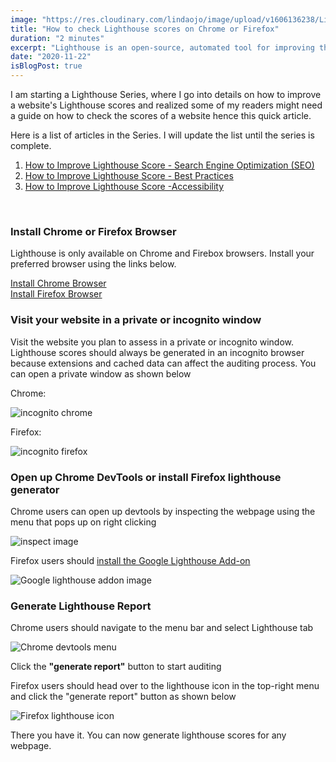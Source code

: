 ```yaml
---
image: "https://res.cloudinary.com/lindaojo/image/upload/v1606136238/Lighthouse-score_pzhivl.png"
title: "How to check Lighthouse scores on Chrome or Firefox"
duration: "2 minutes"
excerpt: "Lighthouse is an open-source, automated tool for improving the quality of web pages. You can run it against any web page. It has audits for performance, accessibility, progressive web apps, SEO and more...."
date: "2020-11-22"
isBlogPost: true
---
```


I am starting a Lighthouse Series, where I go into details on how to improve a website's Lighthouse scores and realized some of my readers might need a guide on how to check the scores of a website hence this quick article.

Here is a list of articles in the Series. I will update the list until the series is complete.

<div>
    <ol class="ml-8">
        <li>
            <a class="link"  href="https://www.lindaojo.com/blog/how-to-improve-lighthouse-score-search-engine-optimization-seo/"  target="_blank"  rel="noopener">
                How to Improve Lighthouse Score - Search Engine Optimization (SEO)
            </a>
        </li>
        <li>
            <a class="link"  href="https://www.lindaojo.com/blog/how-to-improve-lighthouse-score-best-practices/"  target="_blank"  rel="noopener">
                How to Improve Lighthouse Score - Best Practices
            </a>
        </li>
        <li>
            <a class="link"  href="https://www.lindaojo.com/blog/how-to-improve-lighthouse-score-accessibility/"  target="_blank"  rel="noopener">
                How to Improve Lighthouse Score -Accessibility
            </a>
        </li>
    </ol>
</div>
<br>

<h3>Install Chrome or Firefox Browser</h3>

Lighthouse is only available on Chrome and Firebox browsers. Install your preferred browser using the links below.

<a class="link"
   href="https://www.googleadservices.com/pagead/aclk?sa=L&ai=DChcSEwjUy4GjxJbtAhUHh9UKHfLND4oYABABGgJ3cw&ohost=www.google.com&cid=CAESQOD25Sah3cNDQ2L8LBW1V2hpjCusxPRz15l6CWD6NOhAoC8mqmQ_GI9VP84kxtSsk5A8p9hQZANhYd2ciVLKFM0&sig=AOD64_2byRhhrA7YAKNuj019WHRuEUdwmA&q=&ved=2ahUKEwjS0vqixJbtAhVK6uAKHYw-C4kQqyQoAHoECBwQEw&adurl="
   target="_blank" rel="noopener">
                Install Chrome Browser
</a>
<br>
<a class="link"
   href="https://www.mozilla.org/en-US/firefox/new/"
   target="_blank" rel="noopener">
                Install Firefox Browser
</a>


<h3>Visit your website in a private or incognito window</h3>

Visit the website you plan to assess in a private or incognito window. Lighthouse scores should always be generated in an incognito browser because extensions and cached data can affect the auditing process. You can open a private window as shown below

Chrome: 
<div class="centered-image lg:w-2/4 md:w-2/3 sm:w-56">

![incognito chrome](https://res.cloudinary.com/lindaojo/image/upload/v1606127503/chrome_incognito_dlzzqn.png)

</div>

Firefox:
<div class="centered-image lg:w-2/4 md:w-2/3 sm:w-56">

![incognito firefox](https://res.cloudinary.com/lindaojo/image/upload/v1606127502/firefox_incognito_q6xwsy.png)

</div>

<h3>Open up Chrome DevTools or install Firefox lighthouse generator</h3>

Chrome users can open up devtools by inspecting the webpage using the menu that pops up on right clicking
<div class="centered-image lg:w-2/4 md:w-2/3 sm:w-56">

![inspect image](https://res.cloudinary.com/lindaojo/image/upload/v1606127503/google_inspect_rmtqs8.png)

</div>

Firefox users should 
<a class="link"
   href="https://www.mozilla.org/en-US/firefox/new/"
   target="_blank" rel="noopener">
                install the Google Lighthouse Add-on
</a>

<div class="centered-image lg:w-2/3 md:w-2/3 sm:w-56">

![Google lighthouse addon image](https://res.cloudinary.com/lindaojo/image/upload/v1606127503/firefox_lighthouse_addon_k3dswq.png)

</div>

<h3>Generate Lighthouse Report</h3>

Chrome users should navigate to the menu bar and select Lighthouse tab
<div class="centered-image lg:w-2/3 md:w-2/3 sm:w-56">

![Chrome devtools menu](https://res.cloudinary.com/lindaojo/image/upload/v1606127503/chrome_lighthouse_menu_nh5ahj.png)

</div>

Click the <strong>"generate report"</strong> button to start auditing

Firefox users should head over to the lighthouse icon in the top-right menu and click the "generate report" button as shown below

<div class="centered-image lg:w-2/3 md:w-2/3 sm:w-56">

![Firefox lighthouse icon](https://res.cloudinary.com/lindaojo/image/upload/v1606127503/firefox-lighthouse_icon_ji9qqr.png)

</div>

There you have it. You can now generate lighthouse scores for any webpage.